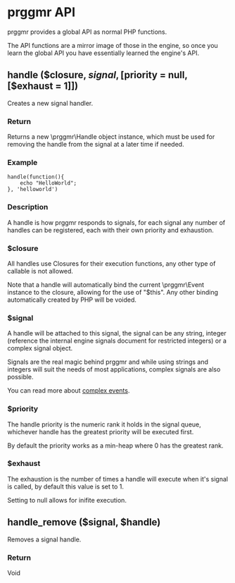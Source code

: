 # prggmr API

prggmr provides a global API as normal PHP functions.

The API functions are a mirror image of those in the engine, so once you
learn the global API you have essentially learned the engine's API.

## handle ($closure, $signal, [$priority = null, [$exhaust = 1]])

Creates a new signal handler.

### Return

Returns a new \prggmr\Handle object instance, which must be used for removing the handle from the signal at a later time if needed.

### Example

    handle(function(){
        echo "HelloWorld";
    }, 'helloworld')

### Description

A handle is how prggmr responds to signals, for each signal any number of handles can be registered, each with their own priority and exhaustion.

### $closure

All handles use Closures for their execution functions, any other type of callable is not allowed.

Note that a handle will automatically bind the current \prggmr\Event instance to the closure, allowing for the use of "$this". Any other binding automatically created by PHP will be voided.

### $signal

A handle will be attached to this signal, the signal can be any string, integer (reference the internal engine signals document for restricted integers) or a complex signal object.

Signals are the real magic behind prggmr and while using strings and integers will suit the needs of most applications, complex signals are also possible.

You can read more about <a href="http://en.wikipedia.org/wiki/Complex_event_processing">complex events</a>.

### $priority

The handle priority is the numeric rank it holds in the signal queue, whichever handle has the greatest priority will be executed first.

By default the priority works as a min-heap where 0 has the greatest rank.

### $exhaust

The exhaustion is the number of times a handle will execute when it's signal is called, by default this value is set to 1. 

Setting to null allows for inifite execution.

## handle_remove ($signal, $handle)

Removes a signal handle.

### Return

Void